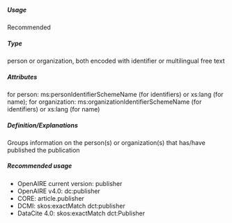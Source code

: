 ##### Usage
Recommended
##### Type
person or organization, both encoded with identifier or multilingual free text
##### Attributes
for person: ms:personIdentifierSchemeName (for identifiers) or xs:lang (for name); for organization: ms:organizationIdentifierSchemeName (for identifiers) or xs:lang (for name)
##### Definition/Explanations
 Groups information on the person(s) or organization(s) that has/have published the publication
##### Recommended usage
* OpenAIRE current version: publisher
* OpenAIRE v4.0: dc:publisher
* CORE: article.publisher
* DCMI: skos:exactMatch dct:publisher
* DataCite 4.0: skos:exactMatch dct:Publisher
